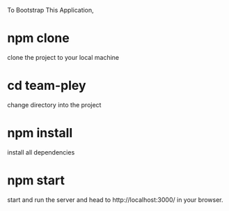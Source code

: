 To Bootstrap This Application,

# npm clone

clone the project to your local machine

# cd team-pley

change directory into the project

# npm install

install all dependencies

# npm start

start and run the server and head to http://localhost:3000/ in your browser.
